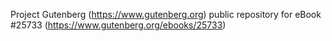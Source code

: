 Project Gutenberg (https://www.gutenberg.org) public repository for eBook #25733 (https://www.gutenberg.org/ebooks/25733)
